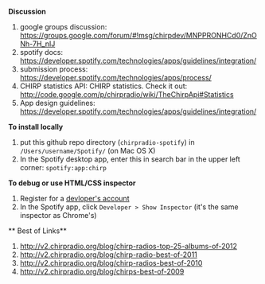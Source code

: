 **Discussion**

1. google groups discussion: https://groups.google.com/forum/#!msg/chirpdev/MNPPRONHCd0/ZnONh-7H_nIJ
1. spotify docs: https://developer.spotify.com/technologies/apps/guidelines/integration/
1. submission process: https://developer.spotify.com/technologies/apps/process/
1. CHIRP statistics API:  CHIRP statistics. Check it out: http://code.google.com/p/chirpradio/wiki/TheChirpApi#Statistics
1. App design guidelines: https://developer.spotify.com/technologies/apps/guidelines/integration/

**To install locally**

1. put this github repo directory (`chirpradio-spotify`) in `/Users/username/Spotify/` (on Mac OS X)
1. In the Spotify desktop app, enter this in search bar in the upper left corner: `spotify:app:chirp`

**To debug or use HTML/CSS inspector**

1. Register for a [devloper's account](https://developer.spotify.com/technologies/apps/#developer-account)
1. In the Spotify app, click `Developer > Show Inspector` (it's the same inspector as Chrome's)

** Best of Links**

1. http://v2.chirpradio.org/blog/chirp-radios-top-25-albums-of-2012
1. http://v2.chirpradio.org/blog/chirp-radio-best-of-2011
1. http://v2.chirpradio.org/blog/chirp-radios-best-of-2010
1. http://v2.chirpradio.org/blog/chirps-best-of-2009